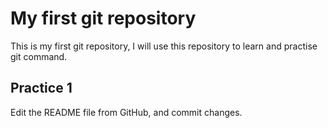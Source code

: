 # My first git repository

This is my first git repository, I will use this repository to learn and practise git command. 

## Practice 1

Edit the README file from GitHub, and commit changes.
